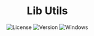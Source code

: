 <div id="title" align="center">
  <h1>Lib Utils</h1>
</div>

<div id="badges" align="center">
  
  ![License](https://img.shields.io/github/license/georgejrdev/Lib-Utils.svg)
  ![Version](https://img.shields.io/badge/version-1.0.0-53918E.svg)
  ![Windows](https://img.shields.io/badge/made%20for-java-AD6845.svg)

</div>

<br>
<br>

